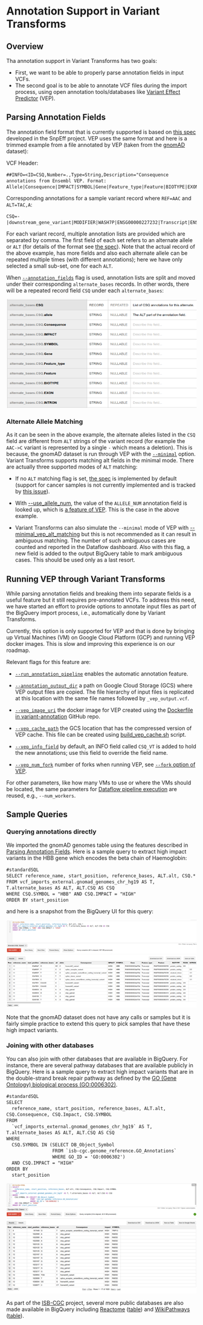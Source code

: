 # Annotation Support in Variant Transforms

## Overview

Tha annotation support in Variant Transforms has two goals:
* First, we want to be able to properly parse annotation fields in input VCFs.
* The second goal is to be able to annotate VCF files during the import process,
using open annotation tools/databases like
[Variant Effect Predictor](http://ensembl.org/info/docs/tools/vep/index.html)
(VEP).

## Parsing Annotation Fields

The annotation field format that is currently supported is based on
[this spec](http://snpeff.sourceforge.net/VCFannotationformat_v1.0.pdf)
developed in the SnpEff project. VEP uses the same format and here is a trimmed
example from a file annotated by VEP (taken from the
[gnomAD](http://gnomad.broadinstitute.org/) dataset):

VCF Header:
```
##INFO=<ID=CSQ,Number=.,Type=String,Description="Consequence annotations from Ensembl VEP. Format: Allele|Consequence|IMPACT|SYMBOL|Gene|Feature_type|Feature|BIOTYPE|EXON|INTRON|ALLELE_NUM|...>
```
Corresponding annotations for a sample variant record where `REF=AAC` and
`ALT=TAC,A`:
```
CSQ=-|downstream_gene_variant|MODIFIER|WASH7P|ENSG00000227232|Transcript|ENST00000423562|unprocessed_pseudogene|||2,...,T|upstream_gene_variant|MODIFIER|DDX11L1|ENSG00000223972|Transcript|ENST00000518655|transcribed_unprocessed_pseudogene|||1
```
For each variant record, multiple annotation lists are provided which are
separated by comma. The first field of each set refers to an alternate allele or
`ALT` (for details of the format see
[the spec](http://snpeff.sourceforge.net/VCFannotationformat_v1.0.pdf)).
Note that the actual record of the above example, has more fields and also each
alternate allele can be repeated multiple times (with different annotations);
here we have only selected a small sub-set, one for each `ALT`.

When [`--annotation_fields`](https://github.com/googlegenomics/gcp-variant-transforms/blob/c4659bba2cf577d64f15db5cd9f477d9ea2b51b0/gcp_variant_transforms/options/variant_transform_options.py#L156)
flag is used, annotation lists are split and moved under
their corresponding `alternate_bases` records. In other words, there will be a
repeated record field `CSQ` under each `alternate_bases`:

![A sample CSQ schema](images/CSQ_schema.png)

### Alternate Allele Matching

As it can be seen in the above example, the alternate alleles listed in the
`CSQ` field are different from `ALT` strings of the variant record (for example
the `AAC->C` variant is represented by a single `-` which means a deletion).
This is because, the gnomAD dataset is run through VEP with the
[`--minimal`](http://useast.ensembl.org/info/docs/tools/vep/script/vep_options.html#opt_minimal)
option. Variant Transforms supports matching alt fields in the minimal mode. There are actually
three supported modes of `ALT` matching:

* If no `ALT` matching flag is set,
[the spec](http://snpeff.sourceforge.net/VCFannotationformat_v1.0.pdf) is
implemented by default (support for cancer samples is not currently implemented
and is tracked by
[this issue](https://github.com/googlegenomics/gcp-variant-transforms/issues/200)).

* With [--use_allele_num](https://github.com/googlegenomics/gcp-variant-transforms/blob/c4659bba2cf577d64f15db5cd9f477d9ea2b51b0/gcp_variant_transforms/options/variant_transform_options.py#L164),
the value of the `ALLELE_NUM` annotation field is looked up, which is
[a feature of VEP](http://useast.ensembl.org/info/docs/tools/vep/script/vep_options.html#opt_allele_number).
This is the case in the above example.

* Variant Transforms can also simulate the `--minimal` mode of VEP with
[--minimal_vep_alt_matching](https://github.com/googlegenomics/gcp-variant-transforms/blob/c4659bba2cf577d64f15db5cd9f477d9ea2b51b0/gcp_variant_transforms/options/variant_transform_options.py#L173)
but this is not recommended as it can result in ambiguous matching.
The number of such ambiguous cases are counted and reported in the Dataflow
dashboard. Also with this flag, a new field is added to the output BigQuery
table to mark ambiguous cases. This should be used only as a last resort.

## Running VEP through Variant Transforms

While parsing annotation fields and breaking them into separate fields is a
useful feature but it still requires pre-annotated VCFs. To address this need,
we have started an effort to provide options to annotate input files as part of
the BigQuery import process, i.e., automatically done by Variant Transforms.

Currently, this option is only supported for VEP and that is done by bringing up
Virtual Machines (VM) on Google Cloud Platform (GCP) and running VEP docker
images. This is slow and improving this experience is on our roadmap.

Relevant flags for this feature are:
* [`--run_annotation_pipeline`](https://github.com/googlegenomics/gcp-variant-transforms/blob/c4659bba2cf577d64f15db5cd9f477d9ea2b51b0/gcp_variant_transforms/options/variant_transform_options.py#L184)
enables the automatic annotation feature.

* [`--annotation_output_dir`](https://github.com/googlegenomics/gcp-variant-transforms/blob/c4659bba2cf577d64f15db5cd9f477d9ea2b51b0/gcp_variant_transforms/options/variant_transform_options.py#L190)
a path on Google Cloud Storage (GCS) where VEP output files are copied. The file
hierarchy of input files is replicated at this location with the same file names
followed by `_vep_output.vcf`.

* [`--vep_image_uri`](https://github.com/googlegenomics/gcp-variant-transforms/blob/c4659bba2cf577d64f15db5cd9f477d9ea2b51b0/gcp_variant_transforms/options/variant_transform_options.py#L196)
the docker image for VEP created using the
[Dockerfile in variant-annotation](https://github.com/googlegenomics/variant-annotation/tree/master/batch/vep)
GitHub repo.
<!-- TODO(bashir2): Add the location of the image we maintain. -->

* [`--vep_cache_path`](https://github.com/googlegenomics/gcp-variant-transforms/blob/c4659bba2cf577d64f15db5cd9f477d9ea2b51b0/gcp_variant_transforms/options/variant_transform_options.py#L200)
the GCS location that has the compressed version of VEP cache. This file can be
created using
[build_vep_cache.sh](https://github.com/googlegenomics/variant-annotation/blob/master/batch/vep/build_vep_cache.sh)
script.
<!-- TODO(bashir2): Add the location of the cache we maintain. -->

* [`--vep_info_field`](https://github.com/googlegenomics/gcp-variant-transforms/blob/c4659bba2cf577d64f15db5cd9f477d9ea2b51b0/gcp_variant_transforms/options/variant_transform_options.py#L204)
by default, an INFO field called `CSQ_VT` is added to hold the new
annotations; use this field to override the field name.

* [`--vep_num_fork`](https://github.com/googlegenomics/gcp-variant-transforms/blob/c4659bba2cf577d64f15db5cd9f477d9ea2b51b0/gcp_variant_transforms/options/variant_transform_options.py#L208)
number of forks when running VEP, see [`--fork` option of VEP](ensembl.org/info/docs/tools/vep/script/vep_options.html#opt_fork).

For other parameters, like how many VMs to use or where the VMs should be
located, the same parameters for
[Dataflow pipeline execution](https://cloud.google.com/dataflow/pipelines/specifying-exec-params)
are reused, e.g., `--num_workers`.

## Sample Queries

### Querying annotations directly

We imported the gnomAD genomes table using the features described in
[Parsing Annotation Fields](#parsing-annotation-fields). Here is a sample
query to extract high impact variants in the HBB gene which encodes the beta
chain of Haemoglobin:
```
#standardSQL
SELECT reference_name, start_position, reference_bases, ALT.alt, CSQ.*
FROM vcf_imports_external.gnomad_genomes_chr_hg19 AS T, T.alternate_bases AS ALT, ALT.CSQ AS CSQ
WHERE CSQ.SYMBOL = "HBB" AND CSQ.IMPACT = "HIGH"
ORDER BY start_position
```

and here is a snapshot from the BigQuery UI for this query:

![A sample query on the gnomAD genomes table](images/gnomAD_HBB_query.png)

Note that the gnomAD dataset does not have any calls or samples but it is fairly
simple practice to extend this query to pick samples that have these high impact
variants.

<!-- TODO(bashir): Add some interpretation of these variants, e.g., with
reference to sickle-cell and thalassemia. This needs to be done using other
fields to extract phenotype information from other databases. -->

### Joining with other databases

You can also join with other databases that are available in BigQuery.
For instance, there are several pathway databases that are available publicly in
BigQuery. Here is a sample query to extract high impact variants that are in
the double-strand break repair pathway as defined by the
[GO (Gene Ontology) biological process (GO:0006302)](http://amigo.geneontology.org/amigo/term/GO:0006302).

```
#standardSQL
SELECT
  reference_name, start_position, reference_bases, ALT.alt, CSQ.Consequence, CSQ.Impact, CSQ.SYMBOL
FROM
  `vcf_imports_external.gnomad_genomes_chr_hg19` AS T, T.alternate_bases AS ALT, ALT.CSQ AS CSQ
WHERE
  CSQ.SYMBOL IN (SELECT DB_Object_Symbol
                 FROM `isb-cgc.genome_reference.GO_Annotations`
                 WHERE GO_ID = 'GO:0006302')
  AND CSQ.IMPACT = "HIGH"
ORDER BY
  start_position
```

![A sample query joining annotations with GO database](images/gnomAD_GO_0006302.png)

As part of the [ISB-CGC](https://isb-cgc.appspot.com/) project, several more
public databases are also made available in BigQuery including
[Reactome](https://reactome.org/)
([table](https://bigquery.cloud.google.com/table/isb-cgc:genome_reference.Ensembl2Reactome?tab=details))
and [WikiPathways](https://www.wikipathways.org)
([table](https://bigquery.cloud.google.com/table/isb-cgc:QotM.WikiPathways_20170425_Annotated?tab=details)).

